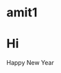# amit1
<HTML>
   <HEAD>
      <TITLE>
         Hello Amit
      </TITLE>
   </HEAD>
<BODY>
   <H1>Hi</H1>
   <P> Happy New Year</P>
</BODY>
</HTML>
